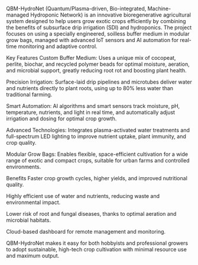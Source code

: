 QBM-HydroNet (Quantum/Plasma-driven, Bio-integrated, Machine-managed Hydroponic Network) is an innovative bioregenerative agricultural system designed to help users grow exotic crops efficiently by combining the benefits of subsurface drip irrigation (SDI) and hydroponics. The project focuses on using a specially engineered, soilless buffer medium in modular grow bags, managed with advanced IoT sensors and AI automation for real-time monitoring and adaptive control.

Key Features
Custom Buffer Medium: Uses a unique mix of cocopeat, perlite, biochar, and recycled polymer beads for optimal moisture, aeration, and microbial support, greatly reducing root rot and boosting plant health.

Precision Irrigation: Surface-laid drip pipelines and microtubes deliver water and nutrients directly to plant roots, using up to 80% less water than traditional farming.

Smart Automation: AI algorithms and smart sensors track moisture, pH, temperature, nutrients, and light in real time, and automatically adjust irrigation and dosing for optimal crop growth.

Advanced Technologies: Integrates plasma-activated water treatments and full-spectrum LED lighting to improve nutrient uptake, plant immunity, and crop quality.

Modular Grow Bags: Enables flexible, space-efficient cultivation for a wide range of exotic and compact crops, suitable for urban farms and controlled environments.

Benefits
Faster crop growth cycles, higher yields, and improved nutritional quality.

Highly efficient use of water and nutrients, reducing waste and environmental impact.

Lower risk of root and fungal diseases, thanks to optimal aeration and microbial habitats.

Cloud-based dashboard for remote management and monitoring.

QBM-HydroNet makes it easy for both hobbyists and professional growers to adopt sustainable, high-tech crop cultivation with minimal resource use and maximum output.
